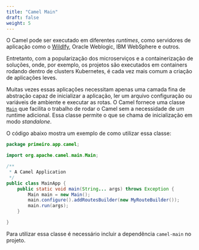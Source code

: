 ```yaml
---
title: "Camel Main"
draft: false
weight: 5
---
```


O Camel pode ser executado em diferentes _runtimes_, como servidores de aplicação como o [Wildlfy](https://www.wildfly.org/), Oracle Weblogic, IBM WebSphere e outros.

Entretanto, com a popularização dos microserviços e a containerização de soluções, onde, por exemplo, os projetos são executados em containers rodando dentro de clusters Kubernetes, é cada vez mais comum a criação de aplicações leves.

Muitas vezes essas aplicações necessitam apenas uma camada fina de abstração capaz de inicializar a aplicação, ler um arquivo configuração ou variáveis de ambiente e executar as rotas. O Camel fornece uma classe [`Main`](https://www.javadoc.io/static/org.apache.camel/camel-main/3.11.1/index.html) que facilita o trabalho de rodar o Camel sem a necessidade de um runtime adicional. Essa classe permite o que se chama de inicialização em modo _standalone_.

O código abaixo mostra um exemplo de como utilizar essa classe:

```java
package primeiro.app.camel;

import org.apache.camel.main.Main;

/**
 * A Camel Application
 */
public class MainApp {
    public static void main(String... args) throws Exception {
        Main main = new Main();
        main.configure().addRoutesBuilder(new MyRouteBuilder());
        main.run(args);
    }

}
```

Para utilizar essa classe é necessário incluir a dependência `camel-main` no projeto.